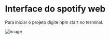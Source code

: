 # Interface do spotify web 
Para iniciar o projeto digite npm start no terminal. 

![image](https://github.com/adailtonygor/spotify_react/assets/105685493/e8234f86-4d0a-4992-9056-3e3bfe589acf)
